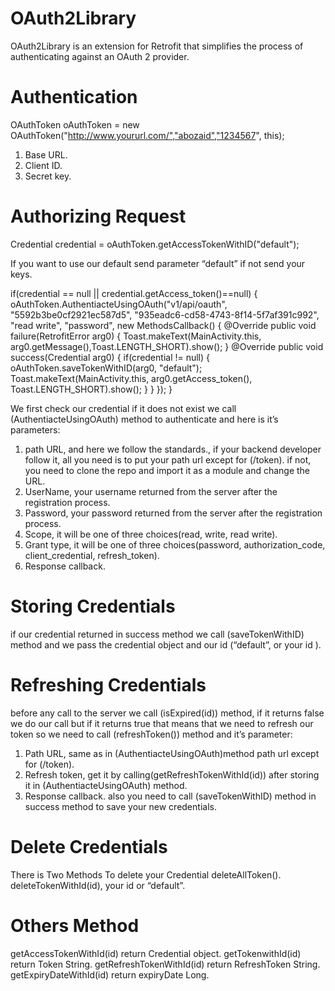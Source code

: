 # OAuth2Library
OAuth2Library is an extension for Retrofit that simplifies the process of authenticating against an OAuth 2 provider.
# Authentication

OAuthToken oAuthToken = new OAuthToken("http://www.yoururl.com/","abozaid","1234567", this);
1) Base URL.
2) Client ID.
3) Secret key.

# Authorizing Request

Credential credential = oAuthToken.getAccessTokenWithID("default");

If you want to use our default send parameter “default” if not send your keys.

if(credential == null || credential.getAccess_token()==null)
 {
    oAuthToken.AuthentiacteUsingOAuth("v1/api/oauth", "5592b3be0cf2921ec587d5",
      "935eadc6-cd58-4743-8f14-5f7af391c992", "read write", "password", 
        new MethodsCallback<Credential>()
        {
            @Override public void failure(RetrofitError arg0)
            { 
              Toast.makeText(MainActivity.this, arg0.getMessage(),Toast.LENGTH_SHORT).show(); 
            } 
            @Override public void success(Credential arg0)
            {
              if(credential != null) 
              { 
                oAuthToken.saveTokenWithID(arg0, "default"); 
                Toast.makeText(MainActivity.this, arg0.getAccess_token(), Toast.LENGTH_SHORT).show();
              }
            }
        });
 }


We first check our credential if it does not exist we call (AuthentiacteUsingOAuth) method to authenticate and here is it’s parameters:
1) path URL, and here we follow the standards., if your backend developer follow it, all you need is to put your path url except for (/token). if not, you need to clone the repo and import it as a module and change the URL.
2) UserName, your username returned from the server after the registration process.
3) Password,  your password returned from the server after the registration process.
4) Scope, it will be one of three choices(read, write, read write).
5) Grant type, it will be one of three choices(password, authorization_code, client_credential, refresh_token).
6) Response callback.

# Storing Credentials
if our credential returned in success method we call (saveTokenWithID) method and we pass the credential object and our id (“default”, or your id ).
# Refreshing Credentials

before any call to the server we call (isExpired(id)) method, if  it returns false we do our call but if it  returns true that means that we need to refresh our token so we need to call (refreshToken()) method and it’s parameter:
1) Path URL, same as in (AuthentiacteUsingOAuth)method path url except for  (/token).
2) Refresh token, get it by calling(getRefreshTokenWithId(id)) after storing it in (AuthentiacteUsingOAuth) method.
3) Response callback.
also you need to call  (saveTokenWithID) method in success method to save your new credentials.

# Delete Credentials
There is Two Methods To delete your Credential
deleteAllToken().
deleteTokenWithId(id), your id or “default”.

# Others Method
getAccessTokenWithId(id) return Credential object.
getTokenwithId(id) return Token String.
getRefreshTokenWithId(id) return RefreshToken String.
getExpiryDateWithId(id) return expiryDate Long.




